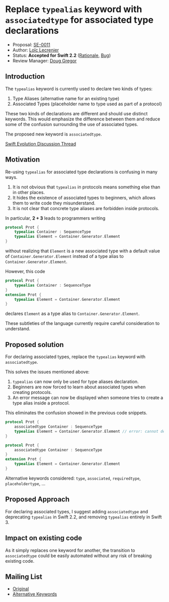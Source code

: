 # Replace `typealias` keyword with `associatedtype` for associated type declarations

* Proposal: [SE-0011](https://github.com/apple/swift-evolution/blob/master/proposals/0011-replace-typealias-associated.md)
* Author: [Loïc Lecrenier](https://github.com/loiclec)
* Status: **Accepted for Swift 2.2** ([Rationale](http://thread.gmane.org/gmane.comp.lang.swift.evolution/2883), [Bug](https://bugs.swift.org/browse/SR-511))
* Review Manager: [Doug Gregor](https://github.com/DougGregor)

## Introduction

The `typealias` keyword is currently used to declare two kinds of types:

1. Type Aliases (alternative name for an existing type)
2. Associated Types (placeholder name to type used as part of a protocol)

These two kinds of declarations are different and should use distinct keywords.
This would emphasize the difference between them and reduce some of the
confusion surrounding the use of associated types.

The proposed new keyword is `associatedtype`.

[Swift Evolution Discussion Thread](http://thread.gmane.org/gmane.comp.lang.swift.evolution/9301)

## Motivation

Re-using `typealias` for associated type declarations is confusing in many ways.

1. It is not obvious that `typealias` in protocols means something else than in
 other places.
2. It hides the existence of associated types to beginners, which allows them
 to write code they misunderstand.
3. It is not clear that concrete type aliases are forbidden inside protocols.

In particular, **2 + 3** leads to programmers writing

```swift
protocol Prot {
    typealias Container : SequenceType
    typealias Element = Container.Generator.Element
}
```

without realizing that `Element` is a new associated type with a default value
of `Container.Generator.Element` instead of a type alias to
`Container.Generator.Element`.

However, this code

```swift
protocol Prot {
    typealias Container : SequenceType
}
extension Prot {
    typealias Element = Container.Generator.Element
}
```

declares `Element` as a type alias to `Container.Generator.Element`.

These subtleties of the language currently require careful consideration to
understand.

## Proposed solution

For declaring associated types, replace the `typealias` keyword with `associatedtype`.

This solves the issues mentioned above:

1. `typealias` can now only be used for type aliases declaration.
2. Beginners are now forced to learn about associated types when creating protocols.
3. An error message can now be displayed when someone tries to create a type alias
inside a protocol.

This eliminates the confusion showed in the previous code snippets.

```swift
protocol Prot {
    associatedtype Container : SequenceType
    typealias Element = Container.Generator.Element // error: cannot declare type alias inside protocol, use protocol extension instead
}
```

```swift
protocol Prot {
    associatedtype Container : SequenceType
}
extension Prot {
    typealias Element = Container.Generator.Element
}
```

Alternative keywords considered: `type`, `associated`, `requiredtype`, `placeholdertype`, …

## Proposed Approach

For declaring associated types, I suggest adding `associatedtype` and deprecating 
`typealias` in Swift 2.2, and removing `typealias` entirely in Swift 3.

## Impact on existing code

As it simply replaces one keyword for another, the transition to `associatedtype`
could be easily automated without any risk of breaking existing code.

## Mailing List

- [Original](https://lists.swift.org/pipermail/swift-evolution/Week-of-Mon-20151130/000470.html)
- [Alternative Keywords](https://lists.swift.org/pipermail/swift-evolution/Week-of-Mon-20151214/003551.html)
